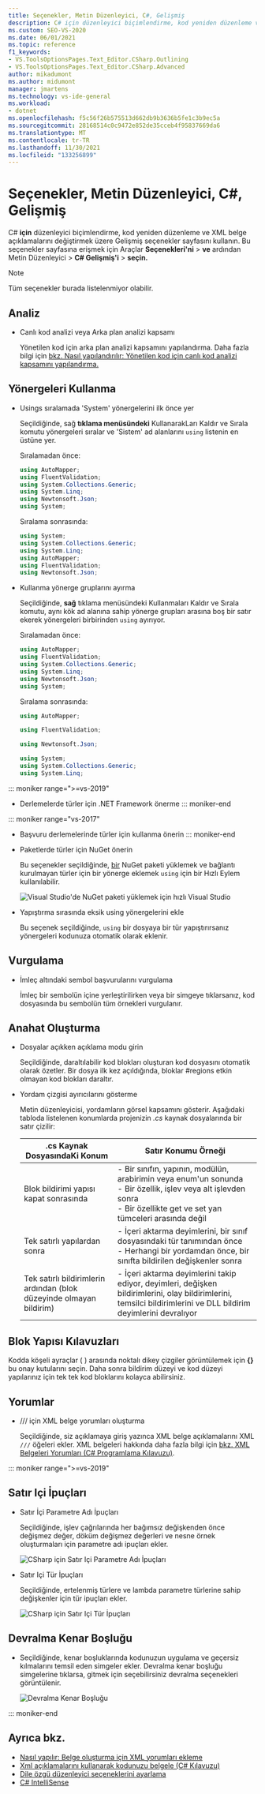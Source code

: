 ```yaml
---
title: Seçenekler, Metin Düzenleyici, C#, Gelişmiş
description: C# için düzenleyici biçimlendirme, kod yeniden düzenleme ve XML belge açıklamalarını değiştirmek üzere C# bölümündeki Gelişmiş sayfasını kullanmayı öğrenin.
ms.custom: SEO-VS-2020
ms.date: 06/01/2021
ms.topic: reference
f1_keywords:
- VS.ToolsOptionsPages.Text_Editor.CSharp.Outlining
- VS.ToolsOptionsPages.Text_Editor.CSharp.Advanced
author: mikadumont
ms.author: midumont
manager: jmartens
ms.technology: vs-ide-general
ms.workload:
- dotnet
ms.openlocfilehash: f5c56f26b575513d662db9b3636b5fe1c3b9ec5a
ms.sourcegitcommit: 28168514c0c9472e852de35cceb4f95837669da6
ms.translationtype: MT
ms.contentlocale: tr-TR
ms.lasthandoff: 11/30/2021
ms.locfileid: "133256899"
---
```

# <a name="options-text-editor-c-advanced"></a>Seçenekler, Metin Düzenleyici, C#, Gelişmiş

C# **için** düzenleyici biçimlendirme, kod yeniden düzenleme ve XML belge açıklamalarını değiştirmek üzere Gelişmiş seçenekler sayfasını kullanın. Bu seçenekler sayfasına erişmek için Araçlar **Seçenekleri'ni**  >  **ve** ardından Metin Düzenleyici   >  **C# Gelişmiş'i**  >  **seçin.**

> [!NOTE]
> Tüm seçenekler burada listelenmiyor olabilir.

## <a name="analysis"></a>Analiz

- Canlı kod analizi veya Arka plan analizi kapsamı

   Yönetilen kod için arka plan analizi kapsamını yapılandırma. Daha fazla bilgi için [bkz. Nasıl yapılandırılır: Yönetilen kod için canlı kod analizi kapsamını yapılandırma.](../../code-quality/configure-live-code-analysis-scope-managed-code.md)

## <a name="using-directives"></a>Yönergeleri Kullanma

- Usings sıralamada 'System' yönergelerini ilk önce yer

   Seçildiğinde, sağ **tıklama menüsündeki** KullanarakLarı Kaldır ve Sırala komutu yönergeleri sıralar ve 'Sistem' ad alanlarını `using` listenin en üstüne yer.

   Sıralamadan önce:

   ```csharp
   using AutoMapper;
   using FluentValidation;
   using System.Collections.Generic;
   using System.Linq;
   using Newtonsoft.Json;
   using System;
   ```

   Sıralama sonrasında:

   ```csharp
   using System;
   using System.Collections.Generic;
   using System.Linq;
   using AutoMapper;
   using FluentValidation;
   using Newtonsoft.Json;
   ```

- Kullanma yönerge gruplarını ayırma

   Seçildiğinde, **sağ** tıklama menüsündeki Kullanmaları Kaldır ve Sırala komutu, aynı kök ad alanına sahip yönerge grupları arasına boş bir satır ekerek yönergeleri birbirinden `using` ayırıyor.

   Sıralamadan önce:

   ```csharp
   using AutoMapper;
   using FluentValidation;
   using System.Collections.Generic;
   using System.Linq;
   using Newtonsoft.Json;
   using System;
   ```

   Sıralama sonrasında:

   ```csharp
   using AutoMapper;

   using FluentValidation;

   using Newtonsoft.Json;

   using System;
   using System.Collections.Generic;
   using System.Linq;
   ```

::: moniker range=">=vs-2019"
- Derlemelerde türler için .NET Framework önerme
::: moniker-end

::: moniker range="vs-2017"
- Başvuru derlemelerinde türler için kullanma önerin
::: moniker-end

- Paketlerde türler için NuGet önerin

   Bu seçenekler seçildiğinde, [bir](../quick-actions.md) NuGet paketi yüklemek ve bağlantı kurulmayan türler için bir yönerge eklemek `using` için bir Hızlı Eylem kullanılabilir.

   ![Visual Studio'de NuGet paketi yüklemek için hızlı Visual Studio](media/nuget-lightbulb.png)

- Yapıştırma sırasında eksik using yönergelerini ekle

    Bu seçenek seçildiğinde, `using` bir dosyaya bir tür yapıştırırsanız yönergeleri kodunuza otomatik olarak eklenir.

## <a name="highlighting"></a>Vurgulama

- İmleç altındaki sembol başvurularını vurgulama

   İmleç bir sembolün içine yerleştirilirken veya bir simgeye tıklarsanız, kod dosyasında bu sembolün tüm örnekleri vurgulanır.

## <a name="outlining"></a>Anahat Oluşturma

- Dosyalar açıkken açıklama modu girin

   Seçildiğinde, daraltılabilir kod blokları oluşturan kod dosyasını otomatik olarak özetler. Bir dosya ilk kez açıldığında, bloklar #regions etkin olmayan kod blokları daraltır.

- Yordam çizgisi ayırıcılarını gösterme

   Metin düzenleyicisi, yordamların görsel kapsamını gösterir. Aşağıdaki tabloda listelenen konumlarda projenizin *.cs* kaynak dosyalarında bir satır çizilir:

   |.cs Kaynak DosyasındaKi Konum|Satır Konumu Örneği|
   |---------------------------------|------------------------------|
   |Blok bildirimi yapısı kapat sonrasında|- Bir sınıfın, yapının, modülün, arabirimin veya enum'un sonunda<br />- Bir özellik, işlev veya alt işlevden sonra<br />- Bir özellikte get ve set yan tümceleri arasında değil|
   |Tek satırlı yapılardan sonra|- İçeri aktarma deyimlerini, bir sınıf dosyasındaki tür tanımından önce<br />- Herhangi bir yordamdan önce, bir sınıfta bildirilen değişkenler sonra|
   |Tek satırlı bildirimlerin ardından (blok düzeyinde olmayan bildirim)|- İçeri aktarma deyimlerini takip ediyor, deyimleri, değişken bildirimlerini, olay bildirimlerini, temsilci bildirimlerini ve DLL bildirim deyimlerini devralıyor|

## <a name="block-structure-guides"></a>Blok Yapısı Kılavuzları

Kodda köşeli ayraçlar ( ) arasında noktalı dikey çizgiler görüntülemek için **{}** bu onay kutularını seçin. Daha sonra bildirim düzeyi ve kod düzeyi yapılarınız için tek tek kod bloklarını kolayca abilirsiniz.

## <a name="comments"></a>Yorumlar

- /// için XML belge yorumları oluşturma

  Seçildiğinde, siz açıklamaya giriş yazınca XML belge açıklamalarını XML `///` öğeleri ekler. XML belgeleri hakkında daha fazla bilgi için [bkz. XML Belgeleri Yorumları (C# Programlama Kılavuzu)](/dotnet/csharp/programming-guide/xmldoc/).

::: moniker range=">=vs-2019"

## <a name="inline-hints"></a>Satır Içi İpuçları

- Satır İçi Parametre Adı İpuçları

    Seçildiğinde, işlev çağrılarında her bağımsız değişkenden önce değişmez değer, döküm değişmez değerleri ve nesne örnek oluşturmaları için parametre adı ipuçları ekler.

    ![CSharp için Satır Içi Parametre Adı İpuçları](media/inline-parameter-name-hints-csharp.png)

- Satır Içi Tür İpuçları

    Seçildiğinde, ertelenmiş türlere ve lambda parametre türlerine sahip değişkenler için tür ipuçları ekler.

    ![CSharp için Satır Içi Tür İpuçları](media/inline-type-hints-csharp.png)

## <a name="inheritance-margin"></a>Devralma Kenar Boşluğu

- Seçildiğinde, kenar boşluklarında kodunuzun uygulama ve geçersiz kılmalarını temsil eden simgeler ekler. Devralma kenar boşluğu simgelerine tıklarsa, gitmek için seçebilirsiniz devralma seçenekleri görüntülenir.

    ![Devralma Kenar Boşluğu](media/inheritance-margin.png)

::: moniker-end

## <a name="see-also"></a>Ayrıca bkz.

- [Nasıl yapılır: Belge oluşturma için XML yorumları ekleme](../../ide/reference/generate-xml-documentation-comments.md)
- [Xml açıklamalarını kullanarak kodunuzu belgele (C# Kılavuzu)](/dotnet/csharp/programming-guide/xmldoc/xml-documentation-comments)
- [Dile özgü düzenleyici seçeneklerini ayarlama](../../ide/reference/setting-language-specific-editor-options.md)
- [C# IntelliSense](../../ide/visual-csharp-intellisense.md)
